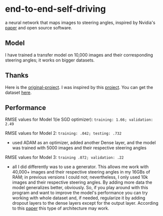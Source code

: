 # end-to-end-self-driving

a neural network that maps images to steering angles, inspired by Nvidia's [paper](https://arxiv.org/pdf/1604.07316v1.pdf) and open source software.

## Model
I have trained a transfer model on 10,000 images and their corresponding steering angles; it works on bigger datasets.


## Thanks
Here is the [original-project](https://github.com/SullyChen/Autopilot-TensorFlow).
I was inspired by this [project](https://github.com/mankadronit/SelfDrivingCar).
You can get the dataset [here](https://github.com/SullyChen/driving-datasets).

## Performance 
RMSE values for Model 1(ie SGD optimizer): ```training: 1.66; validation: 2.49```

RMSE values for Model 2: ```training: .042; testing: .732```
- used ADAM as an optimizer, added another Dense layer, and the model was trained with 5000 images and their respective steering angles

RMSE values for Model 3: ```training .072; validation: .22```
- all I did differently was to use a generator. This allows me work with 40,000+ images and their respective steering angles in my 16GBs of RAM; in previous versions I could not; nevertheless, I only used 10k images 
and their respective steering angles. By adding more data the model generalizes better, obviously. So, if you play around with this program and want to improve the model's performance you can try working with whole dataset and, if needed, regularize it by adding dropout layers to the dense layers except for the output layer. According to this [paper](https://arxiv.org/pdf/1803.08450.pdf) this type of architecture may work. 

  
